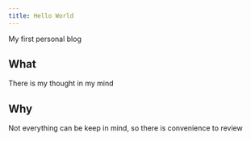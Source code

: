 ```yaml
---
title: Hello World
---
```

My first personal blog 

## What

There is my thought in my mind

## Why

Not everything can be keep in mind, so there is convenience to review

